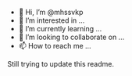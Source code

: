 - 👋 Hi, I’m @mhssvkp
- 👀 I’m interested in ...
- 🌱 I’m currently learning ...
- 💞️ I’m looking to collaborate on ...
- 📫 How to reach me ...

<!---
mhssvkp/mhssvkp is a ✨ special ✨ repository because its `README.md` (this file) appears on your GitHub profile.
You can click the Preview link to take a look at your changes.
--->

Still trying to update this readme.
